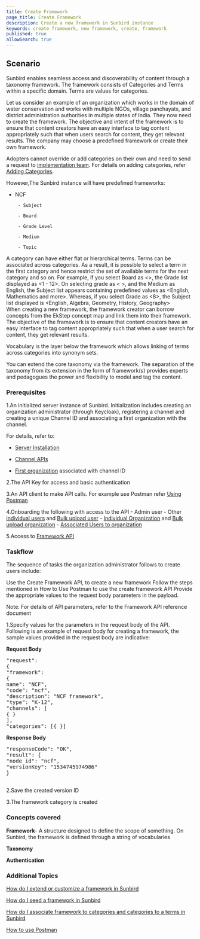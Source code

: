 ```yaml
---
title: Create Framework
page_title: Create Framework
description: Create a new framework in Sunbird instance
keywords: create framework, new framework, create, framework
published: true
allowSearch: true
---
```

## Scenario

Sunbird enables seamless access and discoverability of content through a taxonomy framework. The framework consists of Categories and Terms within a specific domain. Terms are values for categories. 

Let us consider an example of an organization which works in the domain of water conservation and works with multiple NGOs, village panchayats, and district administration authorities in multiple states of India. They now need to create the framework. The objective and intent of the framework is to ensure that content creators have an easy interface to tag content appropriately such that when users search for content, they get relevant results. The company may choose a predefined framework or create their own framework. 

Adopters cannot override or add categories on their own and need to send a request to [implementation team](). For details on adding categories, refer [Adding Categories]().

However,The Sunbird instance will have predefined frameworks:

 - NCF

        - Subject 

        - Board

        - Grade Level

        - Medium

        - Topic

A category can have either flat or hierarchical terms. Terms can be associated across categories. As a result, it is possible to select a term in the first category and hence restrict the set of available terms for the next category and so on. For example, if you select Board as <>, the Grade list displayed as <1 - 12>. On selecting grade as < >, and the Medium as English, the Subject list appears containing predefined values as <English, Mathematics and more>. Whereas, if you select Grade as <8>, the Subject list displayed is <English, Algebra, Geometry, History, Geography>  
When creating a new framework, the framework creator can borrow concepts from the EkStep concept map and link them into their framework. The objective of the framework is to ensure that content creators have an easy interface to tag content appropriately such that when a user search for content, they get relevant results.

Vocabulary is the layer below the framework which allows linking of terms across categories into synonym sets. 

You can extend the core taxonomy via the framework. The separation of the taxonomy from its extension in the form of framework(s) provides experts and pedagogues the power and flexibility to model and tag the content. 

### Prerequisites

1.An initialized server instance of Sunbird. Initialization includes creating an organization administrator (through Keycloak), registering a channel and creating a unique Channel ID and associating a first organization with the channel.

For details, refer to:

* [Server Installation](developer-docs/installation/server_installation/)

* [Channel APIs](apis/framework/#tag/Channel-APIs)

* [First organization](developer-docs/initialization) associated with channel ID

2.The API Key for access and basic authentication
  
3.An API client to make API calls. For example use Postman refer [Using Postman](apis/framework/#tag/usingpostman)

4.Onboarding the following with access to the API
    - Admin user 
    - Other [individual users](apis/userapi/#operation/Create%20User) and [Bulk upload user](apis/bulkupload/#operation/bulk%20upload%20user%20req1)
    - [Individual Organization](apis/orgapi/#operation/Organisation%20Create) and [Bulk upload organization](apis/bulkupload/#operation/bulk%20org%20upload%20req)
    - [Associated Users to organization](apis/)


5.Access to [Framework API](apis/framework/)

### Taskflow
 
The sequence of tasks the organization administrator follows to create users include:

Use the  Create Framework API, to create a new framework
Follow the steps mentioned in How to Use Postman to use the create framework API
Provide the appropriate values to the request body parameters in the payload.

Note: For details of API parameters, refer to the Framework API  reference document 

1.Specify values for the parameters in the request body of the API. Following is an example of request body for creating a framework, the sample values provided in the request body are indicative:

**Request Body**

<pre>
"request": 
{
"framework": 
{
name": "NCF",
"code": "ncf",
"description": "NCF framework",
"type": "K-12",
"channels": [
{ }
],
"categories": [{ }]
</pre>

**Response Body**

<pre>
"responseCode": "OK",
"result": {
"node_id": "ncf",
"versionKey": "1534745974986"
}

</pre>

2.Save the created version ID

3.The framework category is created

### Concepts covered

**Framework**- A structure designed to define the scope of something. On Sunbird, the framework is defined through a string of vocabularies

**Taxonomy**

**Authentication** 

### Additional Topics

[How do I extend or customize a framework in Sunbird](developer-docs)

[How do I seed a framework in Sunbird](developer-docs)

[How do I associate framework to categories and categories to a terms in Sunbird](developer-docs)

[How to use Postman](developer-docs)
